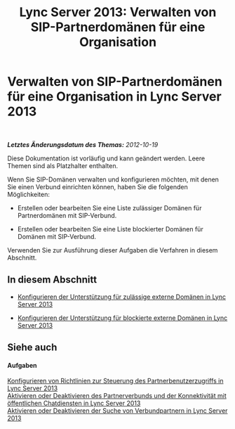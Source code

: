 ﻿---
title: 'Lync Server 2013: Verwalten von SIP-Partnerdomänen für eine Organisation'
TOCTitle: Verwalten von SIP-Partnerdomänen für eine Organisation
ms:assetid: abc48829-e5cf-4651-bc38-899192f5c3bc
ms:mtpsurl: https://technet.microsoft.com/de-de/library/JJ552454(v=OCS.15)
ms:contentKeyID: 49295063
ms.date: 05/19/2016
mtps_version: v=OCS.15
ms.translationtype: HT
---

# Verwalten von SIP-Partnerdomänen für eine Organisation in Lync Server 2013

 

_**Letztes Änderungsdatum des Themas:** 2012-10-19_

Diese Dokumentation ist vorläufig und kann geändert werden. Leere Themen sind als Platzhalter enthalten.

Wenn Sie SIP-Domänen verwalten und konfigurieren möchten, mit denen Sie einen Verbund einrichten können, haben Sie die folgenden Möglichkeiten:

  - Erstellen oder bearbeiten Sie eine Liste zulässiger Domänen für Partnerdomänen mit SIP-Verbund.

  - Erstellen oder bearbeiten Sie eine Liste blockierter Domänen für Domänen mit SIP-Verbund.

Verwenden Sie zur Ausführung dieser Aufgaben die Verfahren in diesem Abschnitt.

## In diesem Abschnitt

  - [Konfigurieren der Unterstützung für zulässige externe Domänen in Lync Server 2013](lync-server-2013-configure-support-for-allowed-external-domains.md)

  - [Konfigurieren der Unterstützung für blockierte externe Domänen in Lync Server 2013](lync-server-2013-configure-support-for-blocked-external-domains.md)

## Siehe auch

#### Aufgaben

[Konfigurieren von Richtlinien zur Steuerung des Partnerbenutzerzugriffs in Lync Server 2013](lync-server-2013-configure-policies-to-control-federated-user-access.md)  
[Aktivieren oder Deaktivieren des Partnerverbunds und der Konnektivität mit öffentlichen Chatdiensten in Lync Server 2013](lync-server-2013-enable-or-disable-federation-and-public-im-connectivity.md)  
[Aktivieren oder Deaktivieren der Suche von Verbundpartnern in Lync Server 2013](lync-server-2013-enable-or-disable-discovery-of-federation-partners.md)

